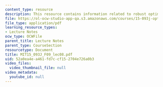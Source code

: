 ```yaml
---
content_type: resource
description: This resource contains information related to robust optimization.
file: https://ol-ocw-studio-app-qa.s3.amazonaws.com/courses/15-093j-optimization-methods-fall-2009/52a0ea4ea461fd7ccf152704e726a0b3_MIT15_093J_F09_lec08.pdf
file_type: application/pdf
learning_resource_types:
- Lecture Notes
ocw_type: OCWFile
parent_title: Lecture Notes
parent_type: CourseSection
resourcetype: Document
title: MIT15_093J_F09_lec08.pdf
uid: 52a0ea4e-a461-fd7c-cf15-2704e726a0b3
video_files:
  video_thumbnail_file: null
video_metadata:
  youtube_id: null
---
```

